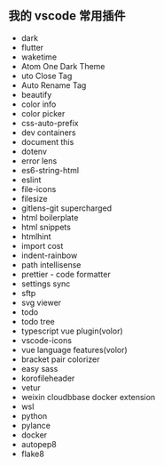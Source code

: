 ## 我的 vscode 常用插件

- dark
- flutter
- waketime
- Atom One Dark Theme
- uto Close Tag
- Auto Rename Tag
- beautify
- color info
- color picker
- css-auto-prefix
- dev containers
- document this
- dotenv
- error lens
- es6-string-html
- eslint
- file-icons
- filesize
- gitlens-git supercharged
- html boilerplate
- html snippets
- htmlhint
- import cost
- indent-rainbow
- path intellisense
- prettier - code formatter
- settings sync
- sftp
- svg viewer
- todo
- todo tree
- typescript vue plugin(volor)
- vscode-icons
- vue language features(volor)
- bracket pair colorizer
- easy sass
- korofileheader
- vetur
- weixin cloudbbase docker extension
- wsl
- python
- pylance
- docker
- autopep8
- flake8
